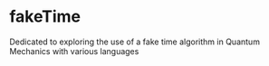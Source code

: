 # fakeTime
Dedicated to exploring the use of a fake time algorithm in Quantum Mechanics with various languages

